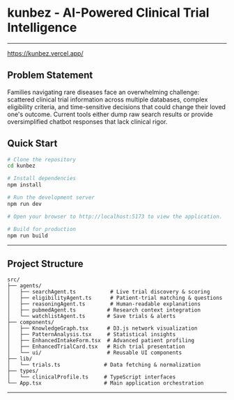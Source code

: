 # kunbez - AI-Powered Clinical Trial Intelligence
---
https://kunbez.vercel.app/

## Problem Statement

Families navigating rare diseases face an overwhelming challenge: scattered clinical trial information across multiple databases, complex eligibility criteria, and time-sensitive decisions that could change their loved one's outcome. Current tools either dump raw search results or provide oversimplified chatbot responses that lack clinical rigor.


## Quick Start

```bash
# Clone the repository
cd kunbez

# Install dependencies
npm install

# Run the development server
npm run dev

# Open your browser to http://localhost:5173 to view the application.

# Build for production
npm run build
```

---

## Project Structure

```
src/
├── agents/
│   ├── searchAgent.ts           # Live trial discovery & scoring
│   ├── eligibilityAgent.ts      # Patient-trial matching & questions
│   ├── reasoningAgent.ts        # Human-readable explanations
│   ├── pubmedAgent.ts          # Research context integration
│   └── watchlistAgent.ts       # Save trials & alerts
├── components/
│   ├── KnowledgeGraph.tsx      # D3.js network visualization  
│   ├── PatternAnalysis.tsx     # Statistical insights
│   ├── EnhancedIntakeForm.tsx  # Advanced patient profiling
│   ├── EnhancedTrialCard.tsx   # Rich trial presentation
│   └── ui/                     # Reusable UI components
├── lib/
│   └── trials.ts              # Data fetching & normalization
├── types/
│   └── clinicalProfile.ts     # TypeScript interfaces
└── App.tsx                    # Main application orchestration
```

---
